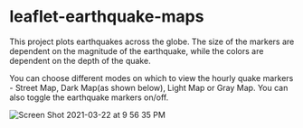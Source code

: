 # leaflet-earthquake-maps
This project plots earthquakes across the globe. The size of the markers are dependent on the magnitude of the earthquake, while the colors are dependent on the depth of the quake. 

You can choose different modes on which to view the hourly quake markers - Street Map, Dark Map(as shown below), Light Map or Gray Map. 
You can also toggle the earthquake markers on/off.

![Screen Shot 2021-03-22 at 9 56 35 PM](https://user-images.githubusercontent.com/69011929/112095341-90a4c600-8b59-11eb-9971-cc8090b4ba99.png)

